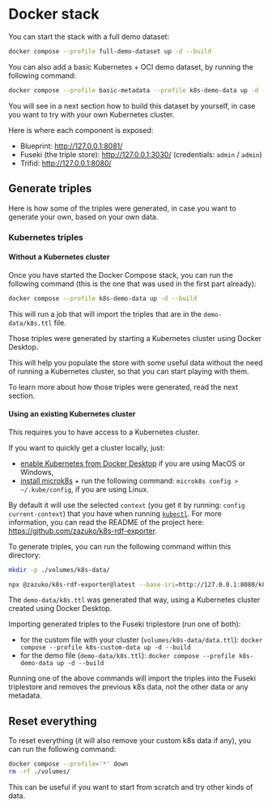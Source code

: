 # Docker stack

You can start the stack with a full demo dataset:

```sh
docker compose --profile full-demo-dataset up -d --build
```

You can also add a basic Kubernetes + OCI demo dataset, by running the following command:

```sh
docker compose --profile basic-metadata --profile k8s-demo-data up -d --build
```

You will see in a next section how to build this dataset by yourself, in case you want to try with your own Kubernetes cluster.

Here is where each component is exposed:

- Blueprint: http://127.0.0.1:8081/
- Fuseki (the triple store): http://127.0.0.1:3030/ (credentials: `admin` / `admin`)
- Trifid: http://127.0.0.1:8080/

## Generate triples

Here is how some of the triples were generated, in case you want to generate your own, based on your own data.

### Kubernetes triples

#### Without a Kubernetes cluster

Once you have started the Docker Compose stack, you can run the following command (this is the one that was used in the first part already):

```sh
docker compose --profile k8s-demo-data up -d --build
```

This will run a job that will import the triples that are in the `demo-data/k8s.ttl` file.

Those triples were generated by starting a Kubernetes cluster using Docker Desktop.

This will help you populate the store with some useful data without the need of running a Kubernetes cluster, so that you can start playing with them.

To learn more about how those triples were generated, read the next section.

#### Using an existing Kubernetes cluster

This requires you to have access to a Kubernetes cluster.

If you want to quickly get a cluster locally, just:

- [enable Kubernetes from Docker Desktop](https://docs.docker.com/desktop/kubernetes/) if you are using MacOS or Windows,
- [install microk8s](https://microk8s.io/#install-microk8s) + run the following command: `microk8s config > ~/.kube/config`, if you are using Linux.

By default it will use the selected `context` (you get it by running: `config current-context`) that you have when running [`kubectl`](https://kubernetes.io/docs/tasks/tools/#kubectl).
For more information, you can read the README of the project here: https://github.com/zazuko/k8s-rdf-exporter.

To generate triples, you can run the following command within this directory:

```sh
mkdir -p ./volumes/k8s-data/

npx @zazuko/k8s-rdf-exporter@latest --base-iri=http://127.0.0.1:8080/k8s/ --base-iri-oci=http://127.0.0.1:8080/oci/ > ./volumes/k8s-data/data.ttl
```

The `demo-data/k8s.ttl` was generated that way, using a Kubernetes cluster created using Docker Desktop.

Importing generated triples to the Fuseki triplestore (run one of both):

- for the custom file with your cluster (`volumes/k8s-data/data.ttl`): `docker compose --profile k8s-custom-data up -d --build`
- for the demo file (`demo-data/k8s.ttl`): `docker compose --profile k8s-demo-data up -d --build`

Running one of the above commands will import the triples into the Fuseki triplestore and removes the previous k8s data, not the other data or any metadata.

## Reset everything

To reset everything (it will also remove your custom k8s data if any), you can run the following command:

```sh
docker compose --profile='*' down
rm -rf ./volumes/
```

This can be useful if you want to start from scratch and try other kinds of data.
